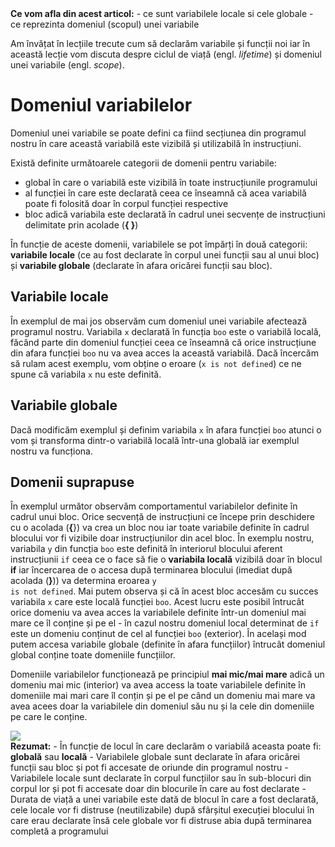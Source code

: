 <div class="tip-box">
<strong>Ce vom afla din acest articol:</strong>
 - ce sunt variabilele locale si cele globale
 - ce reprezinta domeniul (scopul) unei variabile
</div>

Am învățat în lecțiile trecute cum să declarăm variabile și funcții noi iar în această lecție vom discuta despre ciclul de viață (engl. _lifetime_) și domeniul unei variabile (engl. _scope_). 

# Domeniul variabilelor #
Domeniul unei variabile se poate defini ca fiind secțiunea din programul nostru în care această variabilă este vizibilă și utilizabilă în instrucțiuni.

Există definite următoarele categorii de domenii pentru variabile:
- global în care o variabilă este vizibilă în toate instrucțiunile programului
- al funcției în care este declarată ceea ce înseamnă că acea variabilă poate fi folosită doar în corpul funcției respective
- bloc adică variabila este declarată în cadrul unei secvențe de instrucțiuni delimitate prin acolade (**{ }**)

<p class="tip-box">
În funcție de aceste domenii, variabilele se pot împărți în două categorii: <strong>variabile locale</strong> (ce au fost declarate în corpul unei funcții sau al unui bloc) și <strong>variabile globale</strong> (declarate în afara oricărei funcții sau bloc).
</p>

## Variabile locale ##
În exemplul de mai jos observăm cum domeniul unei variabile afectează programul nostru. Variabila <code>x</code> declarată în funcția <code>boo</code> este o variabilă locală, făcând parte din domeniul funcției ceea ce înseamnă că orice instrucțiune din afara funcției <code>boo</code> nu va avea acces la această variabilă. Dacă încercăm să rulam acest exemplu, vom obține o eroare (<code>x is not defined</code>) ce ne spune că variabila <code>x</code> nu este definită.

<div class="algovis" config-id="scopuri-basics.json" av-selected="0"></div>

## Variabile globale ##
Dacă modificăm exemplul și definim variabila ```x``` în afara funcției ```boo``` atunci o vom și transforma dintr-o variabilă locală într-una globală iar exemplul nostru va funcționa.

<div class="algovis" config-id="scopuri-basics.json" av-selected="1"></div>

## Domenii suprapuse ##
În exemplul următor observăm comportamentul variabilelor definite în cadrul unui bloc. Orice secvență de instrucțiuni ce începe prin deschidere cu o acolada (**{**}) va crea un bloc nou iar toate variabile definite în cadrul blocului vor fi vizibile doar instrucțiunilor din acel bloc. În exemplu nostru, variabila <code>y</code> din funcția <code>boo</code> este definită în interiorul blocului aferent instrucțiunii <code>if</code> ceea ce o face să fie o **variabila locală** vizibilă doar în blocul **if** iar încercarea de o accesa după terminarea blocului (imediat după acolada (**}**)) va determina eroarea <code>y is not defined</code>. Mai putem observa și că în acest bloc accesăm cu succes variabila <code>x</code> care este locală funcției <code>boo</code>. Acest lucru este posibil întrucât orice domeniu va avea acces la variabilele definite într-un domeniul mai mare ce îl conține și pe el - în cazul nostru domeniul local determinat de <code>if</code> este un domeniu conținut de cel al funcției <code>boo</code> (exterior). În același mod putem accesa variabile globale (definite în afara funcțiilor) întrucât domeniul global conține toate domeniile funcțiilor.

<div class="algovis" config-id="scopuri-basics.json" av-selected="2"></div>

<p class="attention-box">Domeniile variabilelor funcționează pe principiul <strong>mai mic/mai mare</strong> adică un domeniu mai mic (interior) va avea access la toate variabilele definite în domeniile mai mari care îl conțin și pe el pe când un domeniu mai mare va avea acees doar la variabilele din domeniul său nu și la cele din domeniile pe care le conține.
</p>

<img src="../wp-content/uploads/2023/img/scopuri0.png" class="img-box">

<div class="attention-box">
<strong>Rezumat:</strong>
- În funcție de locul în care declarăm o variabilă aceasta poate fi: <strong>globală</strong> sau <strong>locală</strong>
- Variabilele globale sunt declarate în afara oricărei funcții sau bloc și pot fi accesate de oriunde din programul nostru
- Variabilele locale sunt declarate în corpul funcțiilor sau în sub-blocuri din corpul lor și pot fi accesate doar din blocurile în care au fost declarate
- Durata de viață a unei variabile este dată de blocul în care a fost declarată, cele locale vor fi distruse (neutilizabile) după sfârșitul execuției blocului în care erau declarate însă cele globale vor fi distruse abia după terminarea completă a programului
</div>
